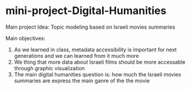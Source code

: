 # mini-project-Digital-Humanities


Main project Idea: Topic modeling based on Israeli movies summaries

Main objectives:
  1. As we learned in class, metadata accessibility is important for next generations and we can learned from it much more
  2. We thing that more data about Israeli films should be more accessable through graphic visualization
  3. The main digital humanities question is: how much the Israeli movies summaries are express the main ganre of the the movie


